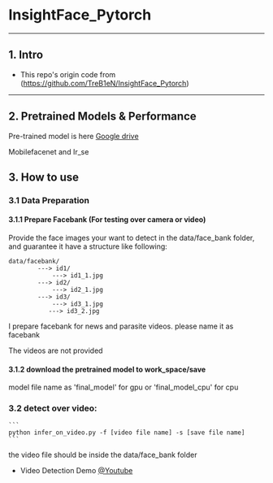 # InsightFace_Pytorch



------

## 1. Intro

- This repo's origin code from (https://github.com/TreB1eN/InsightFace_Pytorch)

------

## 2. Pretrained Models & Performance

Pre-trained model is here [Google drive](https://drive.google.com/drive/folders/1S8w9ADr_86iEkWklhE8jfvctT5vzmlnr?usp=sharing)

Mobilefacenet and Ir_se


## 3. How to use


### 3.1 Data Preparation

#### 3.1.1 Prepare Facebank (For testing over camera or video)

Provide the face images your want to detect in the data/face_bank folder, and guarantee it have a structure like following:

```
data/facebank/
        ---> id1/
            ---> id1_1.jpg
        ---> id2/
            ---> id2_1.jpg
        ---> id3/
            ---> id3_1.jpg
           ---> id3_2.jpg
```
I prepare facebank for news and parasite videos. please name it as facebank

The videos are not provided


#### 3.1.2 download the pretrained model to work_space/save

model file name as 'final_model' for gpu or 'final_model_cpu' for cpu


### 3.2 detect over video:

```
​```
python infer_on_video.py -f [video file name] -s [save file name]
​```
```

the video file should be inside the data/face_bank folder

- Video Detection Demo [@Youtube](https://www.youtube.com/watch?v=6r9RCRmxtHE)

